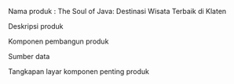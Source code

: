 Nama produk : The Soul of Java: Destinasi Wisata Terbaik di Klaten





Deskripsi produk




Komponen pembangun produk



Sumber data



Tangkapan layar komponen penting produk
